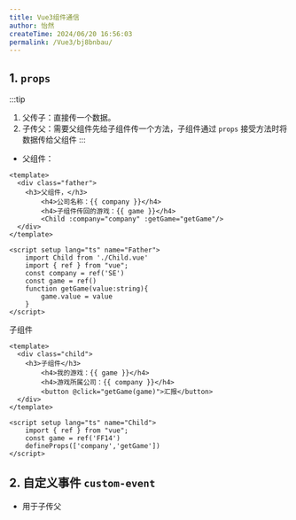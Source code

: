 ```yaml
---
title: Vue3组件通信
author: 怡然
createTime: 2024/06/20 16:56:03
permalink: /Vue3/bj8bnbau/
---
```


## 1. `props`
:::tip
1. 父传子：直接传一个数据。
2. 子传父：需要父组件先给子组件传一个方法，子组件通过 `props` 接受方法时将数据传给父组件
:::

- 父组件：

```vue
<template>
  <div class="father">
    <h3>父组件，</h3>
		<h4>公司名称：{{ company }}</h4>
		<h4>子组件传回的游戏：{{ game }}</h4>
		<Child :company="company" :getGame="getGame"/>
  </div>
</template>

<script setup lang="ts" name="Father">
	import Child from './Child.vue'
	import { ref } from "vue";
	const company = ref('SE')
	const game = ref()
	function getGame(value:string){
		game.value = value
	}
</script>
```

子组件

```vue
<template>
  <div class="child">
    <h3>子组件</h3>
		<h4>我的游戏：{{ game }}</h4>
		<h4>游戏所属公司：{{ company }}</h4>
		<button @click="getGame(game)">汇报</button>
  </div>
</template>

<script setup lang="ts" name="Child">
	import { ref } from "vue";
	const game = ref('FF14')	
	defineProps(['company','getGame'])
</script>
```

## 2. 自定义事件 `custom-event`
- 用于子传父